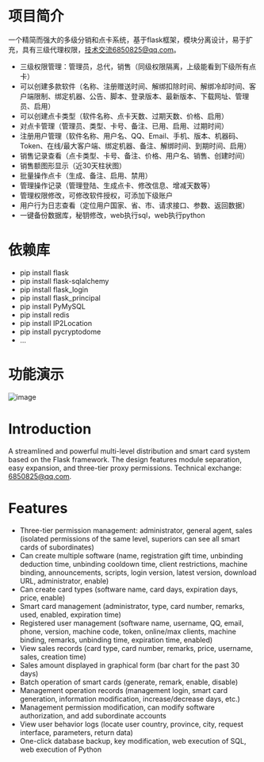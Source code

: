 # 项目简介
一个精简而强大的多级分销和点卡系统，基于flask框架，模块分离设计，易于扩充，具有三级代理权限，技术交流6850825@qq.com。

* 三级权限管理：管理员，总代，销售（同级权限隔离，上级能看到下级所有点卡）
* 可以创建多款软件（名称、注册赠送时间、解绑扣除时间、解绑冷却时间、客户端限制、绑定机器、公告、脚本、登录版本、最新版本、下载网址、管理员、启用）
* 可以创建点卡类型（软件名称、点卡天数、过期天数、价格、启用）
* 对点卡管理（管理员、类型、卡号、备注、已用、启用、过期时间）
* 注册用户管理（软件名称、用户名、QQ、Email、手机、版本、机器码、Token、在线/最大客户端、绑定机器、备注、解绑时间、到期时间、启用）
* 销售记录查看（点卡类型、卡号、备注、价格、用户名、销售、创建时间）
* 销售额图形显示（近30天柱状图）
* 批量操作点卡（生成、备注、启用、禁用）
* 管理操作记录（管理登陆、生成点卡、修改信息、增减天数等）
* 管理权限修改，可修改软件授权，可添加下级账户
* 用户行为日志查看（定位用户国家、省、市、请求接口、参数、返回数据）
* 一键备份数据库，秘钥修改，web执行sql，web执行python

# 依赖库
* pip install flask
* pip install flask-sqlalchemy
* pip install flask_login
* pip install flask_principal
* pip install PyMySQL
* pip install redis
* pip install IP2Location
* pip install pycryptodome
* ...

# 功能演示
![image](https://github.com/hcaihao/SmartCard/blob/master/Demo.png)



# Introduction
A streamlined and powerful multi-level distribution and smart card system based on the Flask framework. The design features module separation, easy expansion, and three-tier proxy permissions. Technical exchange: 6850825@qq.com.

# Features
* Three-tier permission management: administrator, general agent, sales (isolated permissions of the same level, superiors can see all smart cards of subordinates)
* Can create multiple software (name, registration gift time, unbinding deduction time, unbinding cooldown time, client restrictions, machine binding, announcements, scripts, login version, latest version, download URL, administrator, enable)
* Can create card types (software name, card days, expiration days, price, enable)
* Smart card management (administrator, type, card number, remarks, used, enabled, expiration time)
* Registered user management (software name, username, QQ, email, phone, version, machine code, token, online/max clients, machine binding, remarks, unbinding time, expiration time, enabled)
* View sales records (card type, card number, remarks, price, username, sales, creation time)
* Sales amount displayed in graphical form (bar chart for the past 30 days)
* Batch operation of smart cards (generate, remark, enable, disable)
* Management operation records (management login, smart card generation, information modification, increase/decrease days, etc.)
* Management permission modification, can modify software authorization, and add subordinate accounts
* View user behavior logs (locate user country, province, city, request interface, parameters, return data)
* One-click database backup, key modification, web execution of SQL, web execution of Python

